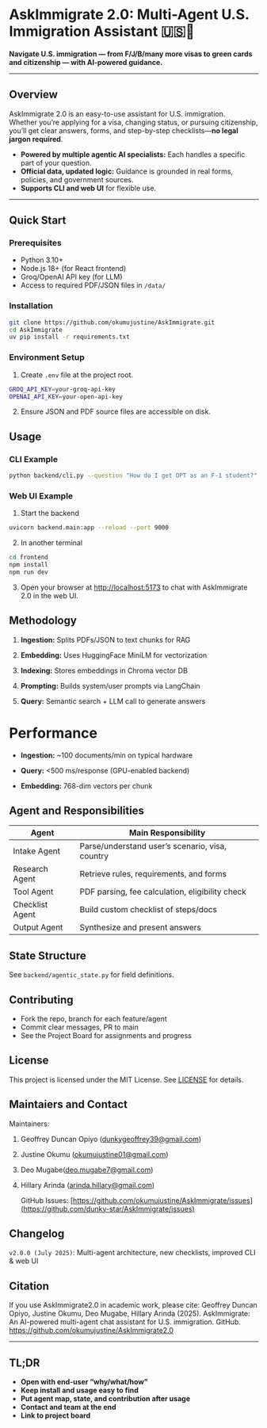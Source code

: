 # AskImmigrate 2.0: Multi-Agent U.S. Immigration Assistant 🇺🇸🤖

**Navigate U.S. immigration — from F/J/B/many more visas to green cards and citizenship — with AI-powered guidance.**

---

## Overview

AskImmigrate 2.0 is an easy-to-use assistant for U.S. immigration.  
Whether you’re applying for a visa, changing status, or pursuing citizenship, you’ll get clear answers, forms, and step-by-step checklists—**no legal jargon required**.

- **Powered by multiple agentic AI specialists:** Each handles a specific part of your question.
- **Official data, updated logic:** Guidance is grounded in real forms, policies, and government sources.
- **Supports CLI and web UI** for flexible use.

---

## Quick Start

### Prerequisites

- Python 3.10+
- Node.js 18+ (for React frontend)
- Groq/OpenAI API key (for LLM)
- Access to required PDF/JSON files in `/data/`

### Installation

```bash
git clone https://github.com/okumujustine/AskImmigrate.git
cd AskImmigrate
uv pip install -r requirements.txt
```

### Environment Setup

1. Create `.env` file at the project root.
```bash
GROQ_API_KEY=your-groq-api-key
OPENAI_API_KEY=your-open-api-key
```
2. Ensure JSON and PDF source files are accessible on disk.


## Usage 
### CLI Example
```bash
python backend/cli.py --question "How do I get OPT as an F-1 student?"
```


### Web UI Example
1. Start the backend
```bash
uvicorn backend.main:app --reload --port 9000
```
2. In another terminal
```bash
cd frontend
npm install
npm run dev
```
3. Open your browser at [http://localhost:5173](http://localhost:5173) to chat with AskImmigrate 2.0 in the web UI.



## Methodology

1. **Ingestion:** Splits PDFs/JSON to text chunks for RAG

2. **Embedding:** Uses HuggingFace MiniLM for vectorization

3. **Indexing:** Stores embeddings in Chroma vector DB

4. **Prompting:** Builds system/user prompts via LangChain

5. **Query:** Semantic search + LLM call to generate answers



# Performance 
- **Ingestion:** ~100 documents/min on typical hardware

- **Query:** <500 ms/response (GPU-enabled backend)

- **Embedding:** 768-dim vectors per chunk



## Agent and Responsibilities
| Agent           | Main Responsibility                             |
| --------------- | ----------------------------------------------- |
| Intake Agent    | Parse/understand user’s scenario, visa, country |
| Research Agent  | Retrieve rules, requirements, and forms         |
| Tool Agent      | PDF parsing, fee calculation, eligibility check |
| Checklist Agent | Build custom checklist of steps/docs            |
| Output Agent    | Synthesize and present answers                  |



## State Structure

See `backend/agentic_state.py` for field definitions.



## Contributing

- Fork the repo, branch for each feature/agent
- Commit clear messages, PR to main
- See the Project Board for assignments and progress



## License

This project is licensed under the MIT License. See [LICENSE](LICENSE) for details.



## Maintaiers and Contact

Maintainers:&#x20;

1. Geoffrey Duncan Opiyo ([dunkygeoffrey39@gmail.com](mailto\:dunkygeoffrey39@gmail.com))

2. Justine Okumu ([okumujustine01@gmail.com](mailto\:okumujustine01@gmail.com))

3. Deo Mugabe([deo.mugabe7@gmail.com](mailto\:deo.mugabe7@gmail.com))

4. Hillary Arinda ([arinda.hillary@gmail.com](mailto\:arinda.hillary@gmail.com))

   GitHub Issues: [https://github.com/okumujustine/AskImmigrate/issues](https://github.com/dunky-star/AskImmigrate/issues)



## Changelog
`v2.0.0 (July 2025)`: Multi-agent architecture, new checklists, improved CLI & web UI


## Citation
If you use AskImmigrate2.0 in academic work, please cite:
Geoffrey Duncan Opiyo, Justine Okumu, Deo Mugabe, Hillary Arinda (2025). AskImmigrate: An AI-powered multi-agent chat assistant for U.S. immigration. GitHub. https://github.com/okumujustine/AskImmigrate2.0

---

## **TL;DR**
- **Open with end-user “why/what/how”**
- **Keep install and usage easy to find**
- **Put agent map, state, and contribution after usage**
- **Contact and team at the end**
- **Link to project board**



